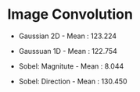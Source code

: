 Image Convolution
==================

* Gaussian 2D - Mean : 123.224
* Gaussuan 1D - Mean : 122.754

* Sobel: Magnitute - Mean : 8.044
* Sobel: Direction - Mean : 130.450

